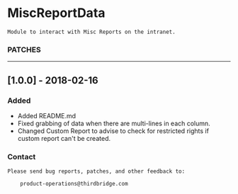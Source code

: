 # MiscReportData

```
Module to interact with Misc Reports on the intranet.
```

### PATCHES
---
## [1.0.0] - 2018-02-16
### Added
- Added README.md
- Fixed grabbing of data when there are multi-lines in each column.
- Changed Custom Report to advise to check for restricted rights if custom report can't be created.

### Contact
```
Please send bug reports, patches, and other feedback to:

	product-operations@thirdbridge.com
```
